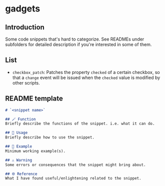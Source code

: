 # gadgets
## Introduction
Some code snippets that's hard to categorize. See READMEs under subfolders for detailed description if you're interested in some of them.

## List
- `checkbox_patch`: Patches the property `checked` of a certain checkbox, so that a `change` event will be issued when the `checked` value is modified by other scripts.

## README template
```markdown
# `<snippet name>`

## 🪄 Function
Briefly describe the functions of the snippet. i.e. what it can do.

## 📖 Usage
Briefly describe how to use the snippet.

## 🍻 Example
Minimum working example(s).

## ⚠️ Warning
Some errors or consequences that the snippet might bring about.

## 🌐 Reference
What I have found useful/enlightening related to the snippet.

```